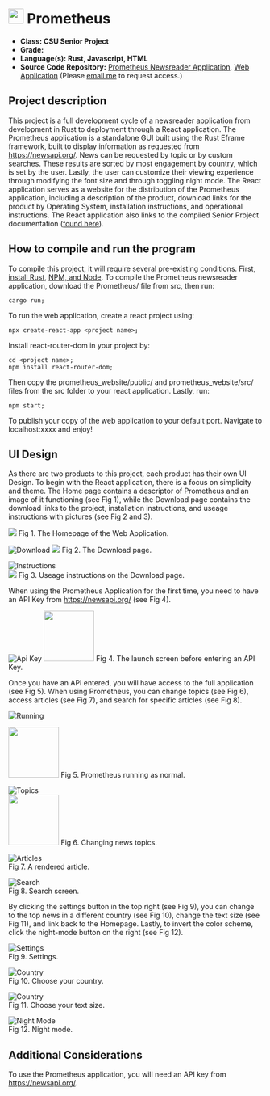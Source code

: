 <img src="./../media/prometheus_logo.png" style="width:30px"> Prometheus
===============

-   **Class: CSU Senior Project** 
-   **Grade:** 
-   **Language(s): Rust, Javascript, HTML** 
-   **Source Code Repository:** [Prometheus Newsreader Application](https://github.com/RicoNoSuave/Prometheus), [Web Application](https://github.com/RicoNoSuave/prometheus_website)
    (Please [email me](mailto:Ricardo.E.Harris@gmail.com?subject=GitHub%20Access) to request access.)

## Project description

This project is a full development cycle of a newsreader application from development in Rust to deployment through a React application. The Prometheus application is a standalone GUI built using the Rust Eframe framework, built to display information as requested from https://newsapi.org/. News can be requested by topic or by custom searches. These results are sorted by most engagement by country, which is set by the user. Lastly, the user can customize their viewing experience through modifying the font size and through toggling night mode. The React application serves as a website for the distribution of the Prometheus application, including a description of the product, download links for the product by Operating System, installation instructions, and operational instructions.
The React application also links to the compiled Senior Project documentation ([found here](https://github.com/RicoNoSuave/CSU_Senior_Project/blob/master/docs/Prometheus%20Full%20Documentation.md)).

## How to compile and run the program

To compile this project, it will require several pre-existing conditions. First, <a href="https://www.rust-lang.org/tools/install">install Rust</a>, 
<a href="https://docs.npmjs.com/downloading-and-installing-node-js-and-npm">NPM, and Node</a>. To compile the Prometheus newsreader application, download the Prometheus/ file from src, then run:
```
cargo run;
```
To run the web application, create a react project using:
```
npx create-react-app <project name>;
```
Install react-router-dom in your project by:
```
cd <project name>;
npm install react-router-dom;
```
Then copy the prometheus_website/public/ and prometheus_website/src/ files from the src folder to your react application. Lastly, run:
```
npm start;
```
To publish your copy of the web application to your default port. Navigate to localhost:xxxx and enjoy!


## UI Design

As there are two products to this project, each product has their own UI Design. To begin with the React application, there is a focus on simplicity and theme. The Home page contains a descriptor of Prometheus and an image of it functioning (see Fig 1), while the Download page contains the download links to the project, installation instructions, and useage instructions with pictures (see Fig 2 and 3).

<img src="./../media/Homepage.png">
Fig 1. The Homepage of the Web Application.

![Download](../media/Download.png)
<img src="./../media/Download.png">
Fig 2. The Download page.

![Instructions](../media/Useage.png)  
<img src="./../media/Useage.png">
Fig 3. Useage instructions on the Download page.

When using the Prometheus Application for the first time, you need to have an API Key from https://newsapi.org/ (see Fig 4).

![Api Key](../media/first_start.png) 
<img src="./../media/first_start.png" style="width:100px">
Fig 4. The launch screen before entering an API Key.

Once you have an API entered, you will have access to the full application (see Fig 5). When using Prometheus, you can change topics (see Fig 6), access articles (see Fig 7), and search for specific articles (see Fig 8).

![Running](../media/running.png)  

<img src="./../media/running.png" style="width:100px">
Fig 5. Prometheus running as normal.

![Topics](../media/headlines.png)  
<img src="./../media/headlines.png" style="width:100px">
Fig 6. Changing news topics.

![Articles](../media/article.png)  
Fig 7. A rendered article.

![Search](../media/search.png)  
Fig 8. Search screen.

By clicking the settings button in the top right (see Fig 9), you can change to the top news in a different country (see Fig 10), change the text size (see Fig 11), and link back to the Homepage. Lastly, to invert the color scheme, click the night-mode button on the right (see Fig 12).

![Settings](../media/settings.png)  
Fig 9. Settings.

![Country](../media/country.png)  
Fig 10. Choose your country.

![Country](../media/text_size.png)  
Fig 11. Choose your text size.

![Night Mode](../media/night_mode.png)  
Fig 12. Night mode.

## Additional Considerations

To use the Prometheus application, you will need an API key from https://newsapi.org/.
